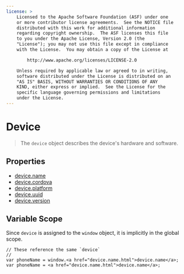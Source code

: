 ```yaml
---
license: >
    Licensed to the Apache Software Foundation (ASF) under one
    or more contributor license agreements.  See the NOTICE file
    distributed with this work for additional information
    regarding copyright ownership.  The ASF licenses this file
    to you under the Apache License, Version 2.0 (the
    "License"); you may not use this file except in compliance
    with the License.  You may obtain a copy of the License at

        http://www.apache.org/licenses/LICENSE-2.0

    Unless required by applicable law or agreed to in writing,
    software distributed under the License is distributed on an
    "AS IS" BASIS, WITHOUT WARRANTIES OR CONDITIONS OF ANY
    KIND, either express or implied.  See the License for the
    specific language governing permissions and limitations
    under the License.
---
```


Device
======

> The `device` object describes the device's hardware and software.

Properties
----------

- <a href="device.name.html">device.name</a>
- <a href="device.cordova.html">device.cordova</a>
- <a href="device.platform.html">device.platform</a>
- <a href="device.uuid.html">device.uuid</a>
- <a href="device.version.html">device.version</a>

Variable Scope
--------------

Since `device` is assigned to the `window` object, it is implicitly in the global scope.

    // These reference the same `device`
    //
    var phoneName = window.<a href="device.name.html">device.name</a>;
    var phoneName = <a href="device.name.html">device.name</a>;